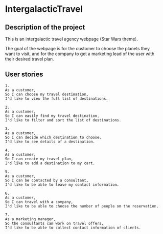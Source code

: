 # IntergalacticTravel

## Description of the project
This is an intergalactic travel agency webpage (Star Wars theme).

The goal of the webpage is for the customer to choose the planets they want to visit, and for the company to get a marketing lead of the user with their desired travel plan.

## User stories
```
1.
As a customer,
So I can choose my travel destination,
I'd like to view the full list of destinations.
```
```
2.
As a customer,
So I can easily find my travel destination,
I'd like to filter and sort the list of destinations.
```
```
3.
As a customer,
So I can decide which destination to choose,
I'd like to see details of a destination.
```
```
4.
As a customer,
So I can create my travel plan,
I'd like to add a destination to my cart.
```
```
5.
As a customer,
So I can be contacted by a consultant,
I'd like to be able to leave my contact information.
```
```
6.
As a customer,
So I can travel with a company,
I'd like to be able to choose the number of people on the reservation.
```
```
7.
As a marketing manager,
So the consultants can work on travel offers,
I'd like to be able to collect contact information of clients.
```